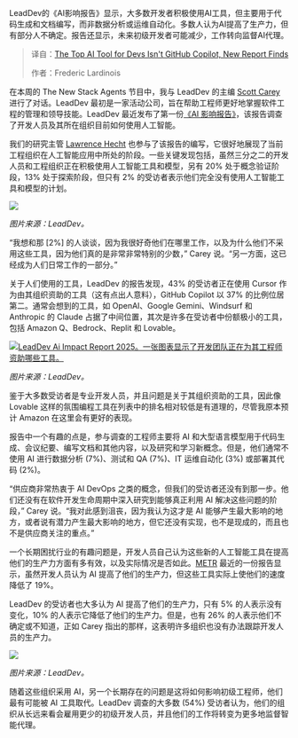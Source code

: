 
<!--
title: 开发者顶级AI工具竟不是GitHub Copilot
cover: https://cdn.thenewstack.io/media/2025/08/17a32a3b-for-thumbnail.png
summary: LeadDev的《AI影响报告》显示，大多数开发者积极使用AI工具，但主要用于代码生成和文档编写，而非数据分析或运维自动化。多数人认为AI提高了生产力，但有部分人不确定。报告还显示，未来初级开发者可能减少，工作转向监督AI代理。
-->

LeadDev的《AI影响报告》显示，大多数开发者积极使用AI工具，但主要用于代码生成和文档编写，而非数据分析或运维自动化。多数人认为AI提高了生产力，但有部分人不确定。报告还显示，未来初级开发者可能减少，工作转向监督AI代理。

> 译自：[The Top AI Tool for Devs Isn't GitHub Copilot, New Report Finds](https://thenewstack.io/the-top-ai-tool-for-devs-isnt-github-copilot-new-report-finds/)
> 
> 作者：Frederic Lardinois

在本周的 The New Stack Agents 节目中，我与 LeadDev 的主编 [Scott Carey](https://www.linkedin.com/in/scott-carey-262b0225?originalSubdomain=uk) 进行了对话。LeadDev 最初是一家活动公司，旨在帮助工程师更好地掌握软件工程的管理和领导技能。LeadDev 最近发布了第一份[《AI 影响报告》](https://leaddev.com/the-ai-impact-report-2025)，该报告调查了开发人员及其所在组织目前如何使用人工智能。

我们的研究主管 [Lawrence Hecht](https://thenewstack.io/author/lawrence-hecht/) 也参与了该报告的编写，它很好地展现了当前工程组织在人工智能应用中所处的阶段。一些关键发现包括，虽然三分之二的开发人员和工程组织正在积极使用人工智能工具和模型，另有 20% 处于概念验证阶段，13% 处于探索阶段，但只有 2% 的受访者表示他们完全没有使用人工智能工具和模型的计划。

[![](https://cdn.thenewstack.io/media/2025/08/b61d87dd-leaddev_report_usage.png)](https://cdn.thenewstack.io/media/2025/08/b61d87dd-leaddev_report_usage.png)

*图片来源：LeadDev。*

“我想和那 [2%] 的人谈谈，因为我很好奇他们在哪里工作，以及为什么他们不采用这些工具，因为他们真的是非常非常特别的少数，” Carey 说。“另一方面，这已经成为人们日常工作的一部分。”

关于人们使用的工具，LeadDev 的报告发现，43% 的受访者正在使用 Cursor 作为由其组织资助的工具（这有点出人意料），GitHub Copilot 以 37% 的比例位居第二。通常会想到的工具，如 OpenAI、Google Gemini、Windsurf 和 Anthropic 的 Claude 占据了中间位置，其次是许多在受访者中份额极小的工具，包括 Amazon Q、Bedrock、Replit 和 Lovable。

[![LeadDev Ai Impact Report 2025。一张图表显示了开发团队正在为其工程师资助哪些工具。](https://cdn.thenewstack.io/media/2025/08/11390070-leaddev-report-tools.png)](https://cdn.thenewstack.io/media/2025/08/11390070-leaddev-report-tools.png)

*图片来源：LeadDev。*

鉴于大多数受访者是专业开发人员，并且问题是关于其组织资助的工具，因此像 Lovable 这样的氛围编程工具在列表中的排名相对较低是有道理的，尽管我原本预计 Amazon 在这里会有更好的表现。

报告中一个有趣的点是，参与调查的工程师主要将 AI 和大型语言模型用于代码生成、会议纪要、编写文档和其他内容，以及研究和学习新概念。但是，他们通常不使用 AI 进行数据分析 (7%)、测试和 QA (7%)、IT 运维自动化 (3%) 或部署其代码 (2%)。

“供应商非常热衷于 AI DevOps 之类的概念，但我们的受访者还没有到那一步。他们还没有在软件开发生命周期中深入研究到能够真正利用 AI 解决这些问题的阶段，” Carey 说。“我对此感到沮丧，因为我认为这才是 AI 能够产生最大影响的地方，或者说有潜力产生最大影响的地方，但它还没有实现，也不是现成的，而且也不是供应商关注的重点。”

一个长期困扰行业的有趣问题是，开发人员自己认为这些新的人工智能工具在提高他们的生产力方面有多有效，以及实际情况是否如此。[METR](https://metr.org/blog/2025-07-10-early-2025-ai-experienced-os-dev-study/) 最近的一份报告显示，虽然开发人员认为 AI 提高了他们的生产力，但这些工具实际上使他们的速度降低了 19%。

LeadDev 的受访者也大多认为 AI 提高了他们的生产力，只有 5% 的人表示没有变化，10% 的人表示它降低了他们的生产力。但是，也有 26% 的人表示他们不确定或不知道，正如 Carey 指出的那样，这表明许多组织也没有办法跟踪开发人员的生产力。

[![](https://cdn.thenewstack.io/media/2025/08/086113b3-leaddev-report-employment.png)](https://cdn.thenewstack.io/media/2025/08/086113b3-leaddev-report-employment.png)

*图片来源：LeadDev。*

随着这些组织采用 AI，另一个长期存在的问题是这将如何影响初级工程师，他们最有可能被 AI 工具取代。LeadDev 调查的大多数 (54%) 受访者认为，他们的组织从长远来看会雇用更少的初级开发人员，并且他们的工作将转变为更多地监督智能代理。